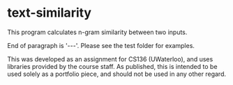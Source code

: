 # text-similarity

This program calculates n-gram similarity between two inputs.

End of paragraph is '---'. Please see the test folder for examples.

This was developed as an assignment for CS136 (UWaterloo), and uses libraries provided by the course staff. As published, this is intended to be used solely as a portfolio piece, and should not be used in any other regard.
